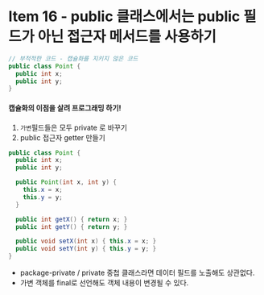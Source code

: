 # Item 16 - public 클래스에서는 public 필드가 아닌 접근자 메서드를 사용하기

``` java
// 부적적한 코드 - 캡슐화를 지키지 않은 코드
public class Point {
  public int x; 
  public int y;
}
```
#### 캡슐화의 이점을 살려 프로그래밍 하기!

1. `가변`필드들은 모두 private 로 바꾸기
2. public 접근자 getter 만들기

``` java
public class Point {
  public int x;
  public int y;

  public Point(int x, int y) {
    this.x = x;
    this.y = y;
  }

  public int getX() { return x; }
  public int getY() { return y; }

  public void setX(int x) { this.x = x; }
  public void setY(int y) { this.y = y; }
}

```
* package-private / private 중첩 클래스라면 데이터 필드를 노출해도 상관없다.
* 가변 객체를 final로 선언해도 객체 내용이 변경될 수 있다.
